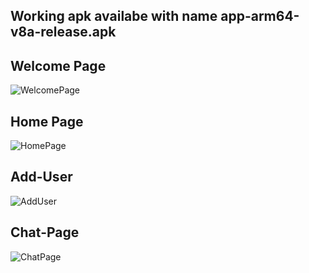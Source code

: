 ## Working apk availabe with name app-arm64-v8a-release.apk

## Welcome Page
![WelcomePage](https://user-images.githubusercontent.com/91583274/233802999-f3f21ae7-11da-46a7-aac3-7866a9fa8f97.jpeg)

## Home Page
![HomePage](https://user-images.githubusercontent.com/91583274/233802997-5b13a12c-111a-4a54-82af-3303c4f83555.jpeg)

## Add-User
![AddUser](https://user-images.githubusercontent.com/91583274/233803009-2a252fa3-86b1-4820-a56f-385d0225aa1f.jpeg)

## Chat-Page
![ChatPage](https://user-images.githubusercontent.com/91583274/233803010-b92dd212-bb46-4882-b9b9-97f2a30a1950.jpeg)
